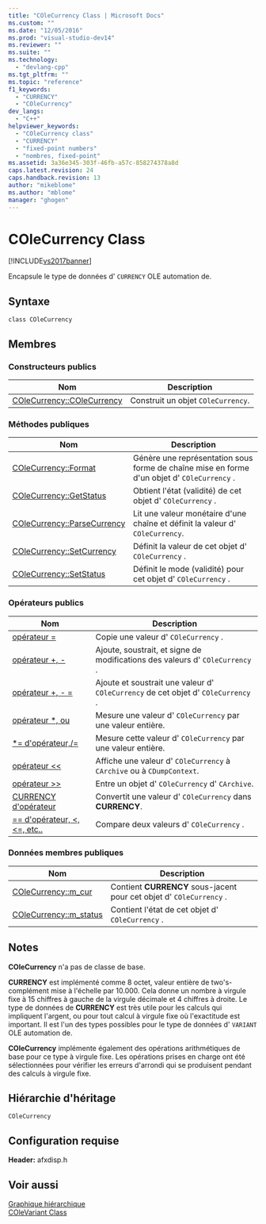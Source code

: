 ```yaml
---
title: "COleCurrency Class | Microsoft Docs"
ms.custom: ""
ms.date: "12/05/2016"
ms.prod: "visual-studio-dev14"
ms.reviewer: ""
ms.suite: ""
ms.technology: 
  - "devlang-cpp"
ms.tgt_pltfrm: ""
ms.topic: "reference"
f1_keywords: 
  - "CURRENCY"
  - "COleCurrency"
dev_langs: 
  - "C++"
helpviewer_keywords: 
  - "COleCurrency class"
  - "CURRENCY"
  - "fixed-point numbers"
  - "nombres, fixed-point"
ms.assetid: 3a36e345-303f-46fb-a57c-858274378a8d
caps.latest.revision: 24
caps.handback.revision: 13
author: "mikeblome"
ms.author: "mblome"
manager: "ghogen"
---
```

# COleCurrency Class
[!INCLUDE[vs2017banner](../../assembler/inline/includes/vs2017banner.md)]

Encapsule le type de données d' `CURRENCY` OLE automation de.  
  
## Syntaxe  
  
```  
class COleCurrency  
```  
  
## Membres  
  
### Constructeurs publics  
  
|Nom|Description|  
|---------|-----------------|  
|[COleCurrency::COleCurrency](../Topic/COleCurrency::COleCurrency.md)|Construit un objet `COleCurrency`.|  
  
### Méthodes publiques  
  
|Nom|Description|  
|---------|-----------------|  
|[COleCurrency::Format](../Topic/COleCurrency::Format.md)|Génère une représentation sous forme de chaîne mise en forme d'un objet d' `COleCurrency` .|  
|[COleCurrency::GetStatus](../Topic/COleCurrency::GetStatus.md)|Obtient l'état \(validité\) de cet objet d' `COleCurrency` .|  
|[COleCurrency::ParseCurrency](../Topic/COleCurrency::ParseCurrency.md)|Lit une valeur monétaire d'une chaîne et définit la valeur d' `COleCurrency`.|  
|[COleCurrency::SetCurrency](../Topic/COleCurrency::SetCurrency.md)|Définit la valeur de cet objet d' `COleCurrency` .|  
|[COleCurrency::SetStatus](../Topic/COleCurrency::SetStatus.md)|Définit le mode \(validité\) pour cet objet d' `COleCurrency` .|  
  
### Opérateurs publics  
  
|Nom|Description|  
|---------|-----------------|  
|[opérateur \=](../Topic/COleCurrency::operator%20=.md)|Copie une valeur d' `COleCurrency` .|  
|[opérateur \+, \-](../Topic/COleCurrency::operator%20+,%20-.md)|Ajoute, soustrait, et signe de modifications des valeurs d' `COleCurrency` .|  
|[opérateur \+, \- \=](../Topic/COleCurrency::operator%20+=,%20-=.md)|Ajoute et soustrait une valeur d' `COleCurrency` de cet objet d' `COleCurrency` .|  
|[opérateur \*, ou](../Topic/COleCurrency::operator%20*,%20-.md)|Mesure une valeur d' `COleCurrency` par une valeur entière.|  
|[\*\= d'opérateur,\/\=](../Topic/COleCurrency::operator%20*=,%20-=.md)|Mesure cette valeur d' `COleCurrency` par une valeur entière.|  
|[opérateur \<\<](../Topic/COleCurrency::operator%20%3C%3C,%20%3E%3E.md)|Affiche une valeur d' `COleCurrency` à `CArchive` ou à `CDumpContext`.|  
|[opérateur \>\>](../Topic/COleCurrency::operator%20%3C%3C,%20%3E%3E.md)|Entre un objet d' `COleCurrency` d' `CArchive`.|  
|[CURRENCY d'opérateur](../Topic/COleCurrency::operator%20CURRENCY.md)|Convertit une valeur d' `COleCurrency` dans **CURRENCY**.|  
|[\=\= d'opérateur, \<, \<\=, etc..](../Topic/COleCurrency%20Relational%20Operators.md)|Compare deux valeurs d' `COleCurrency` .|  
  
### Données membres publiques  
  
|Nom|Description|  
|---------|-----------------|  
|[COleCurrency::m\_cur](../Topic/COleCurrency::m_cur.md)|Contient **CURRENCY** sous\-jacent pour cet objet d' `COleCurrency` .|  
|[COleCurrency::m\_status](../Topic/COleCurrency::m_status.md)|Contient l'état de cet objet d' `COleCurrency` .|  
  
## Notes  
 **COleCurrency** n'a pas de classe de base.  
  
 **CURRENCY** est implémenté comme 8 octet, valeur entière de two's\-complément mise à l'échelle par 10.000.  Cela donne un nombre à virgule fixe à 15 chiffres à gauche de la virgule décimale et 4 chiffres à droite.  Le type de données de **CURRENCY** est très utile pour les calculs qui impliquent l'argent, ou pour tout calcul à virgule fixe où l'exactitude est important.  Il est l'un des types possibles pour le type de données d' `VARIANT` OLE automation de.  
  
 **COleCurrency** implémente également des opérations arithmétiques de base pour ce type à virgule fixe.  Les opérations prises en charge ont été sélectionnées pour vérifier les erreurs d'arrondi qui se produisent pendant des calculs à virgule fixe.  
  
## Hiérarchie d'héritage  
 `COleCurrency`  
  
## Configuration requise  
 **Header:** afxdisp.h  
  
## Voir aussi  
 [Graphique hiérarchique](../../mfc/hierarchy-chart.md)   
 [COleVariant Class](../../mfc/reference/colevariant-class.md)